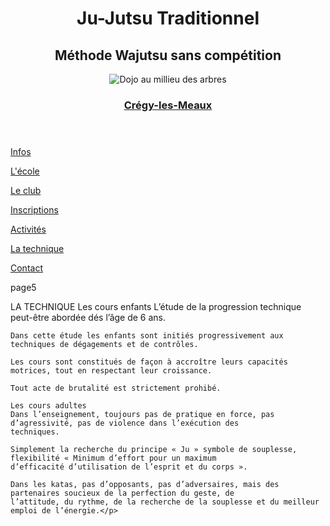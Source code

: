 <!DOCTYPE html>
<html lang="fr">

<head>
    <meta charset="UTF-8">
    <meta name="viewport" content="width=device-width, initial-scale=1.0">
    <link rel="stylesheet" href="./fichier CSS/reset.css">
  <link rel="stylesheet" href="./fichier CSS/stylesamouraî.css">
  <link rel="stylesheet" href="./fichier CSS/style.css">
  <link rel="stylesheet" href="./fichier CSS/stylepageaccueil.css">
  <link rel="stylesheet" href="./fichier CSS/typo.css">
    <title>technique</title>
</head>

<body>
    <main>
        <header>
            <h1 class="titre1">Ju-Jutsu Traditionnel</h1>
            <h2 class="titre2">Méthode Wajutsu sans compétition</h2>
            <img class="imgtitre" src="./img samourai/baniere.webp" alt="Dojo au millieu des arbres">
            <h3 class="sous"> <a
                href="https://www.google.com/maps/place//data=!4m2!3m1!1s0x47e8a04c9567e68d:0xe1ee84e3a4b818a2?sa=X&ved=1t:8290&ictx=111"
                target="_blank">Crégy-les-Meaux</a></h3>
        </header>
        <div>
            <nav class="vaflex">
                <p class="menu"><a href="info.html">Infos</a></p>
                <p class="menu"><a href="ecole.html">L'école</a></p>
                <p class="menu"><a href="club.html">Le club</a></p>
                <p class="menu"><a href="inscription.html">Inscriptions</a></p>
                <p class="menu"><a href="activites.html">Activités</a></p>
                <p class="menu"><a href="technique.html">La technique</a></p>
                <p class="menu"><a href="contac.html">Contact</a></p>
            </nav>
        </div>
        page5
    </main>
</body>



<p>LA TECHNIQUE
    Les cours enfants
    L’étude de la progression technique peut-être abordée dés l’âge de 6 ans.

    Dans cette étude les enfants sont initiés progressivement aux techniques de dégagements et de contrôles.

    Les cours sont constitués de façon à accroître leurs capacités motrices, tout en respectant leur croissance.

    Tout acte de brutalité est strictement prohibé.

    Les cours adultes
    Dans l’enseignement, toujours pas de pratique en force, pas d’agressivité, pas de violence dans l’exécution des
    techniques.

    Simplement la recherche du principe « Ju » symbole de souplesse, flexibilité « Minimum d’effort pour un maximum
    d’efficacité d’utilisation de l’esprit et du corps ».

    Dans les katas, pas d’opposants, pas d’adversaires, mais des partenaires soucieux de la perfection du geste, de
    l’attitude, du rythme, de la recherche de la souplesse et du meilleur emploi de l’énergie.</p>
